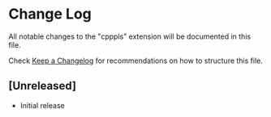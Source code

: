 # Change Log

All notable changes to the "cpppls" extension will be documented in this file.

Check [Keep a Changelog](http://keepachangelog.com/) for recommendations on how to structure this file.

## [Unreleased]

- Initial release